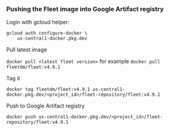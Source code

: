 ### Pushing the Fleet image into Google Artifact registry

Login with gcloud helper:

```shell
gcloud auth configure-docker \
    us-central1-docker.pkg.dev
```

Pull latest image

`docker pull <latest fleet version>` for example `docker pull fleetdm/fleet:v4.9.1`

Tag it

```
docker tag fleetdm/fleet:v4.9.1 us-central1-docker.pkg.dev/<project_id>/fleet-repository/fleet:v4.9.1
```

Push to Google Artifact registry

`docker push us-central1-docker.pkg.dev/<project_id>/fleet-repository/fleet:v4.9.1`